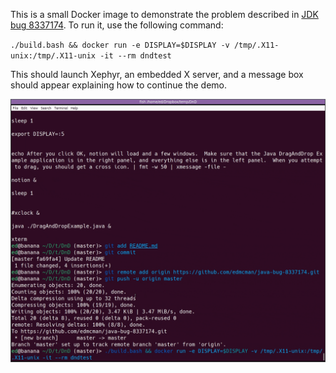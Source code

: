 This is a small Docker image to demonstrate the problem described in [JDK bug 8337174](https://bugs.java.com/bugdatabase/view_bug?bug_id=JDK-8337174).  To run it, use the following command:

`./build.bash && docker run -e DISPLAY=$DISPLAY -v /tmp/.X11-unix:/tmp/.X11-unix -it --rm dndtest`

This should launch Xephyr, an embedded X server, and a message box should appear explaining how to continue the demo.

![Demo](demo.gif)
